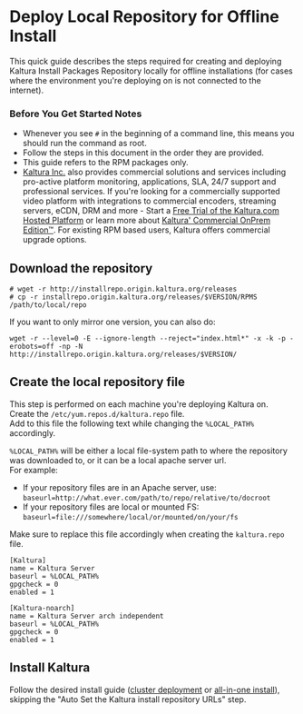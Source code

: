 # Deploy Local Repository for Offline Install
This quick guide describes the steps required for creating and deploying Kaltura Install Packages Repository locally for offline installations (for cases where the environment you're deploying on is not connected to the internet).

### Before You Get Started Notes

* Whenever you see `#` in the beginning of a command line, this means you should run the command as root.
* Follow the steps in this document in the order they are provided.
* This guide refers to the RPM packages only.
* [Kaltura Inc.](http://corp.kaltura.com) also provides commercial solutions and services including pro-active platform monitoring, applications, SLA, 24/7 support and professional services. If you're looking for a commercially supported video platform  with integrations to commercial encoders, streaming servers, eCDN, DRM and more - Start a [Free Trial of the Kaltura.com Hosted Platform](http://corp.kaltura.com/free-trial) or learn more about [Kaltura' Commercial OnPrem Edition™](http://corp.kaltura.com/Deployment-Options/Kaltura-On-Prem-Edition). For existing RPM based users, Kaltura offers commercial upgrade options.


## Download the repository
```
# wget -r http://installrepo.origin.kaltura.org/releases
# cp -r installrepo.origin.kaltura.org/releases/$VERSION/RPMS  /path/to/local/repo
```

If you want to only mirror one version, you can also do:
```
wget -r --level=0 -E --ignore-length --reject="index.html*" -x -k -p -erobots=off -np -N http://installrepo.origin.kaltura.org/releases/$VERSION/
```

## Create the local repository file
This step is performed on each machine you're deploying Kaltura on.   
Create the `/etc/yum.repos.d/kaltura.repo` file.    
Add to this file the following text while changing the `%LOCAL_PATH%` accordingly.    
    
`%LOCAL_PATH%` will be either a local file-system path to where the repository was downloaded to, or it can be a local apache server url.    
For example:   

* If your repository files are in an Apache server, use:
`baseurl=http://what.ever.com/path/to/repo/relative/to/docroot`
* If your repository files are local or mounted FS:
`baseurl=file:///somewhere/local/or/mounted/on/your/fs`

Make sure to replace this file accordingly when creating the `kaltura.repo` file.   

```
[Kaltura]
name = Kaltura Server
baseurl = %LOCAL_PATH%
gpgcheck = 0
enabled = 1

[Kaltura-noarch]
name = Kaltura Server arch independent
baseurl = %LOCAL_PATH%
gpgcheck = 0
enabled = 1
```

## Install Kaltura
Follow the desired install guide ([cluster deployment](https://github.com/kaltura/platform-install-packages/blob/master/doc/rpm-cluster-deployment-instructions.md) or [all-in-one install](https://github.com/kaltura/platform-install-packages/blob/master/doc/install-kaltura-redhat-based.md)), skipping the "Auto Set the Kaltura install repository URLs" step.
